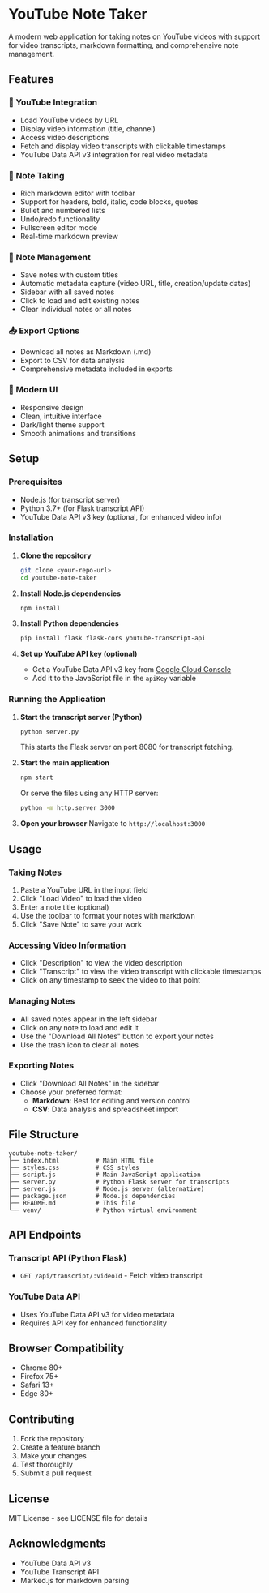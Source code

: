 # YouTube Note Taker

A modern web application for taking notes on YouTube videos with support for video transcripts, markdown formatting, and comprehensive note management.

## Features

### 🎥 YouTube Integration
- Load YouTube videos by URL
- Display video information (title, channel)
- Access video descriptions
- Fetch and display video transcripts with clickable timestamps
- YouTube Data API v3 integration for real video metadata

### 📝 Note Taking
- Rich markdown editor with toolbar
- Support for headers, bold, italic, code blocks, quotes
- Bullet and numbered lists
- Undo/redo functionality
- Fullscreen editor mode
- Real-time markdown preview

### 💾 Note Management
- Save notes with custom titles
- Automatic metadata capture (video URL, title, creation/update dates)
- Sidebar with all saved notes
- Click to load and edit existing notes
- Clear individual notes or all notes

### 📤 Export Options
- Download all notes as Markdown (.md)
- Export to CSV for data analysis
- Comprehensive metadata included in exports

### 🎨 Modern UI
- Responsive design
- Clean, intuitive interface
- Dark/light theme support
- Smooth animations and transitions

## Setup

### Prerequisites
- Node.js (for transcript server)
- Python 3.7+ (for Flask transcript API)
- YouTube Data API v3 key (optional, for enhanced video info)

### Installation

1. **Clone the repository**
   ```bash
   git clone <your-repo-url>
   cd youtube-note-taker
   ```

2. **Install Node.js dependencies**
   ```bash
   npm install
   ```

3. **Install Python dependencies**
   ```bash
   pip install flask flask-cors youtube-transcript-api
   ```

4. **Set up YouTube API key (optional)**
   - Get a YouTube Data API v3 key from [Google Cloud Console](https://console.cloud.google.com/)
   - Add it to the JavaScript file in the `apiKey` variable

### Running the Application

1. **Start the transcript server (Python)**
   ```bash
   python server.py
   ```
   This starts the Flask server on port 8080 for transcript fetching.

2. **Start the main application**
   ```bash
   npm start
   ```
   Or serve the files using any HTTP server:
   ```bash
   python -m http.server 3000
   ```

3. **Open your browser**
   Navigate to `http://localhost:3000`

## Usage

### Taking Notes
1. Paste a YouTube URL in the input field
2. Click "Load Video" to load the video
3. Enter a note title (optional)
4. Use the toolbar to format your notes with markdown
5. Click "Save Note" to save your work

### Accessing Video Information
- Click "Description" to view the video description
- Click "Transcript" to view the video transcript with clickable timestamps
- Click on any timestamp to seek the video to that point

### Managing Notes
- All saved notes appear in the left sidebar
- Click on any note to load and edit it
- Use the "Download All Notes" button to export your notes
- Use the trash icon to clear all notes

### Exporting Notes
- Click "Download All Notes" in the sidebar
- Choose your preferred format:
  - **Markdown**: Best for editing and version control
  - **CSV**: Data analysis and spreadsheet import

## File Structure

```
youtube-note-taker/
├── index.html          # Main HTML file
├── styles.css          # CSS styles
├── script.js           # Main JavaScript application
├── server.py           # Python Flask server for transcripts
├── server.js           # Node.js server (alternative)
├── package.json        # Node.js dependencies
├── README.md           # This file
└── venv/               # Python virtual environment
```

## API Endpoints

### Transcript API (Python Flask)
- `GET /api/transcript/:videoId` - Fetch video transcript

### YouTube Data API
- Uses YouTube Data API v3 for video metadata
- Requires API key for enhanced functionality

## Browser Compatibility

- Chrome 80+
- Firefox 75+
- Safari 13+
- Edge 80+

## Contributing

1. Fork the repository
2. Create a feature branch
3. Make your changes
4. Test thoroughly
5. Submit a pull request

## License

MIT License - see LICENSE file for details

## Acknowledgments

- YouTube Data API v3
- YouTube Transcript API
- Marked.js for markdown parsing 